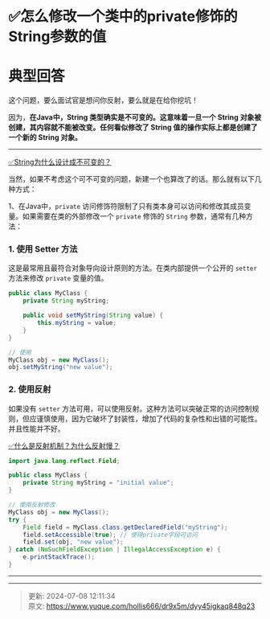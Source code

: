 # ✅怎么修改一个类中的private修饰的String参数的值

# 典型回答


这个问题，要么面试官是想问你反射，要么就是在给你挖坑！



因为，**在Java中，String 类型确实是不可变的。这意味着一旦一个 String 对象被创建，其内容就不能被改变。任何看似修改了 String 值的操作实际上都是创建了一个新的 String 对象。**

****

[✅String为什么设计成不可变的？](https://www.yuque.com/hollis666/dr9x5m/hhkgh2nsrlnf2g0g)



当然，如果不考虑这个可不可变的问题，新建一个也算改了的话。那么就有以下几种方式：



1、在Java中，`private` 访问修饰符限制了只有类本身可以访问和修改其成员变量。如果需要在类的外部修改一个 `private` 修饰的 `String` 参数，通常有几种方法：



### 1. 使用 Setter 方法


这是最常用且最符合对象导向设计原则的方法。在类内部提供一个公开的 `setter` 方法来修改 `private` 变量的值。



```java
public class MyClass {
    private String myString;

    public void setMyString(String value) {
        this.myString = value;
    }
}

// 使用
MyClass obj = new MyClass();
obj.setMyString("new value");
```



### 2. 使用反射


如果没有 `setter` 方法可用，可以使用反射。这种方法可以突破正常的访问控制规则，但应谨慎使用，因为它破坏了封装性，增加了代码的复杂性和出错的可能性。并且性能并不好。



[✅什么是反射机制？为什么反射慢？](https://www.yuque.com/hollis666/dr9x5m/sr19rp)



```java
import java.lang.reflect.Field;

public class MyClass {
    private String myString = "initial value";
}

// 使用反射修改
MyClass obj = new MyClass();
try {
    Field field = MyClass.class.getDeclaredField("myString");
    field.setAccessible(true); // 使得private字段可访问
    field.set(obj, "new value");
} catch (NoSuchFieldException | IllegalAccessException e) {
    e.printStackTrace();
}
```



****

****



> 更新: 2024-07-08 12:11:34  
> 原文: <https://www.yuque.com/hollis666/dr9x5m/dyy45igkaq848q23>